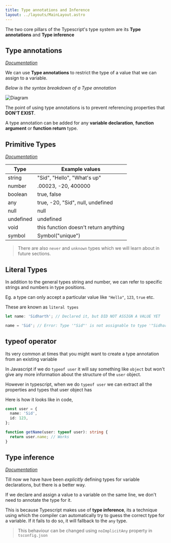 ```yaml
---
title: Type annotations and Inference
layout: ../layouts/MainLayout.astro
---
```


The two core pillars of the Typescript's type system are its **Type annotations** and **Type inference**

## Type annotations

[_Documentation_](https://www.typescriptlang.org/docs/handbook/2/everyday-types.html#type-annotations-on-variables)

We can use **Type annotations** to restrict the type of a value that we can assign to a variable.

_Below is the syntax breakdown of a Type annotation_

![Diagram](/static/annotation-breakdown.svg)

The point of using type annotations is to prevent referencing properties that **DON'T EXIST**.

A type annotation can be added for any **variable declaration**, **function argument** or **function return** type.

## Primitive Types

[_Documentation_](https://www.typescriptlang.org/docs/handbook/2/everyday-types.html)

| Type      | Example values                        |
| --------- | ------------------------------------- |
| string    | "Sid", "Hello", "What's up"           |
| number    | .00023, -20, 400000                   |
| boolean   | true, false                           |
| any       | true, -20, "Sid", null, undefined     |
| null      | null                                  |
| undefined | undefined                             |
| void      | this function doesn't return anything |
| symbol    | Symbol("unique")                      |

> There are also `never` and `unknown` types which we will learn about in future sections.

## Literal Types

In addition to the general types string and number, we can refer to specific strings and numbers in type positions.

Eg. a type can only accept a particular value like `"Hello"`, `123`, `true` etc.

These are known as `literal types`

```ts
let name: 'Sidharth'; // Declared it, but DID NOT ASSIGN A VALUE YET

name = 'Sid'; // Error: Type '"Sid"' is not assignable to type '"Sidharth"'
```

## typeof operator

Its very common at times that you might want to create a type annotation from an existing variable

In Javascript if we do `typeof user` it will say something like `object` but won't give any more information
about the structure of the `user` object.

However in typescript, when we do `typeof user` we can extract all the properties and types that user object has

Here is how it looks like in code,

```ts
const user = {
  name: 'Sid',
  id: 123,
};

function getName(user: typeof user): string {
  return user.name; // Works
}
```

## Type inference

[_Documentation_](https://www.typescriptlang.org/docs/handbook/type-inference.html#handbook-content)

Till now we have have been _explicitly_ defining types for variable declarations, but there is a better way.

If we declare and assign a value to a variable on the same line, we don't need to annotate the type for it.

This is because Typescript makes use of **type inference**, its a technique using which the compiler can automatically try to guess the correct type for a variable. If it fails to do so, it will fallback to the `any` type.

> This behaviour can be changed using `noImplicitAny` property in `tsconfig.json`
